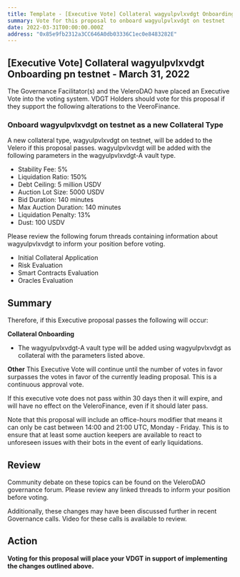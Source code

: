 ```yaml
---
title: Template - [Executive Vote] Collateral wagyulpvlxvdgt Onboarding on testnet - March 31, 2022
summary: Vote for this proposal to onboard wagyulpvlxvdgt on testnet
date: 2022-03-31T00:00:00.000Z
address: "0x85e9fb2312a3CC646A0db03336C1ec0e8483282E"
---
```

## [Executive Vote] Collateral wagyulpvlxvdgt Onboarding pn testnet - March 31, 2022

The Governance Facilitator(s) and the VeleroDAO have placed an Executive Vote into the voting system. VDGT Holders should vote for this proposal if they support the following alterations to the VeeroFinance.

### Onboard wagyulpvlxvdgt on testnet as a new Collateral Type

A new collateral type, wagyulpvlxvdgt on testnet, will be added to the Velero if this proposal passes. wagyulpvlxvdgt will be added with the following parameters in the wagyulpvlxvdgt-A vault type.

* Stability Fee: 5%
* Liquidation Ratio: 150%
* Debt Ceiling: 5 million USDV
* Auction Lot Size: 5000 USDV
* Bid Duration: 140 minutes
* Max Auction Duration: 140 minutes
* Liquidation Penalty: 13%
* Dust: 100 USDV

Please review the following forum threads containing information about wagyulpvlxvdgt to inform your position before voting.
* Initial Collateral Application
* Risk Evaluation
* Smart Contracts Evaluation
* Oracles Evaluation

## Summary

Therefore, if this Executive proposal passes the following will occur:

**Collateral Onboarding**
* The wagyulpvlxvdgt-A vault type will be added using wagyulpvlxvdgt as collateral with the parameters listed above.

**Other**
This Executive Vote will continue until the number of votes in favor surpasses the votes in favor of the currently leading proposal. This is a continuous approval vote. 

If this executive vote does not pass within 30 days then it will expire, and will have no effect on the VeleroFinance, even if it should later pass. 

Note that this proposal will include an office-hours modifier that means it can only be cast between 14:00 and 21:00 UTC, Monday - Friday. This is to ensure that at least some auction keepers are available to react to unforeseen issues with their bots in the event of early liquidations.

## Review

Community debate on these topics can be found on the VeleroDAO governance forum. Please review any linked threads to inform your position before voting.

Additionally, these changes may have been discussed further in recent Governance calls. Video for these calls is available to review.

## Action

**Voting for this proposal will place your VDGT in support of implementing the changes outlined above.**
